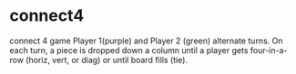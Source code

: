 # connect4  

connect 4 game 
 Player 1(purple) and Player 2 (green) alternate turns. On each turn, a piece is dropped down a
 column until a player gets four-in-a-row (horiz, vert, or diag) or until board fills (tie). 
